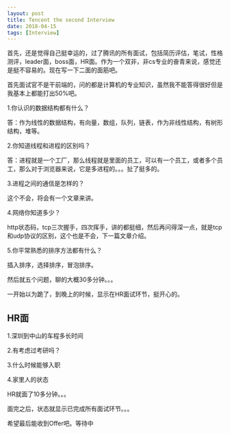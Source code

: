 ```yaml
---
layout: post
title: Tencent the second Interview
date: 2018-04-15
tags: [Interview]
---
```


首先，还是觉得自己挺幸运的，过了腾讯的所有面试，包括简历评估，笔试，性格测评，leader面，boss面，HR面。作为一个双非，非cs专业的奋青来说，感觉还是挺不容易的。现在写一下二面的面筋吧。

首先面试官不是干前端的，问的都是计算机的专业知识，虽然我不能答得很好但是我基本上都能打出50%吧。

1.你认识的数据结构都有什么？

答：作为线性的数据结构，有向量，数组，队列，链表，作为非线性结构，有树形结构，堆等。

2.你知道线程和进程的区别吗？

答：进程就是一个工厂，那么线程就是里面的员工，可以有一个员工，或者多个员工，那么对于浏览器来说，它是多进程的。。。扯了挺多的。

3.进程之间的通信是怎样的？

这个不会，将会有一个文章来讲。

4.网络你知道多少？

http状态码，tcp三次握手，四次挥手，讲的都挺细，然后再问得深一点，就是tcp和udp协议的区别，这个也是不会，下一篇文章介绍。

5.你平常熟悉的排序方法都有什么？

插入排序，选择排序，冒泡排序。

然后就五个问题，聊的大概30多分钟。。。

一开始以为跪了，到晚上的时候，显示在HR面试环节，挺开心的。

## HR面

1.深圳到中山的车程多长时间

2.有考虑过考研吗？

3.什么时候能够入职

4.家里人的状态

HR就面了10多分钟。。。

面完之后，状态就显示已完成所有面试环节。。。

希望最后能收到Offer吧。等待中